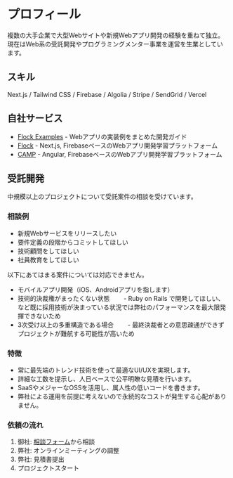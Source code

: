 # プロフィール

複数の大手企業で大型Webサイトや新規Webアプリ開発の経験を重ねて独立。現在はWeb系の受託開発やプログラミングメンター事業を運営を生業としています。

## スキル

Next.js / Tailwind CSS / Firebase / Algolia / Stripe / SendGrid / Vercel

## 自社サービス

- [Flock Examples](https://examples.flock.codes) - Webアプリの実装例をまとめた開発ガイド
- [Flock](https://www.flock.codes/about) - Next.js, FirebaseベースのWebアプリ開発学習プラットフォーム
- [CAMP](https://to.camp/about) - Angular, FirebaseベースのWebアプリ開発学習プラットフォーム

## 受託開発

中規模以上のプロジェクトについて受託案件の相談を受けています。

### 相談例

- 新規Webサービスをリリースしたい
- 要件定義の段階からコミットしてほしい
- 技術顧問をしてほしい
- 社員教育をしてほしい

以下にあてはまる案件については対応できません。

- モバイルアプリ開発（iOS、Androidアプリを指します）
- 技術的決裁権がまったくない状態
　　- Ruby on Rails で開発してほしい、など既に採用技術が決まっている状況では弊社のパフォーマンスを最大限発揮できないため
- 3次受け以上の多重構造である場合
　　- 最終決裁者との意思疎通ができずプロジェクトが難航する可能性が高いため

### 特徴

- 常に最先端のトレンド技術を使って最適なUI/UXを実現します。
- 詳細な工数を提示し、人日ベースで公平明瞭な見積を行います。
- SaaSやメジャーなOSSを活用し、属人性の低いコードを書きます。
- 弊社による運用を前提に考えないので永続的なコストが発生する心配がありません。

### 依頼の流れ

1. 御社: [相談フォーム](https://forms.gle/ppjXtLwPCR4cwQt26)から相談
2. 弊社: オンラインミーティングの調整
3. 弊社: 見積書提出
4. プロジェクトスタート
